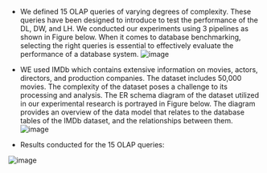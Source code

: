 * We defined 15 OLAP queries of varying degrees of complexity. These queries have been designed to introduce to test the performance of the
DL, DW, and LH. We conducted our experiments using 3 pipelines as shown in Figure below. When it comes to database
benchmarking, selecting the right queries is essential to effectively evaluate the performance of a database system.
![image](https://github.com/HarbyElectro/SQL_Queries_IMDb/assets/152432979/0cf1ce13-0447-4a2e-a543-288b17368d9d)

* WE used IMDb which contains extensive information on movies, actors, directors, and production companies. The dataset
includes 50,000 movies. The complexity of the dataset poses a challenge to its processing and analysis. The ER
schema diagram of the dataset utilized in our experimental research is portrayed in Figure below. The diagram provides
an overview of the data model that relates to the database tables of the IMDb dataset, and the relationships between
them.
![image](https://github.com/HarbyElectro/SQL_Queries_IMDb/assets/152432979/4b995a50-3f50-4232-9a49-2008e73293f6)


* Results conducted for the 15 OLAP queries:

![image](https://github.com/HarbyElectro/SQL_Queries_IMDb/assets/152432979/a7858279-6a3b-4ba3-b3dd-279ab7b930b5)

